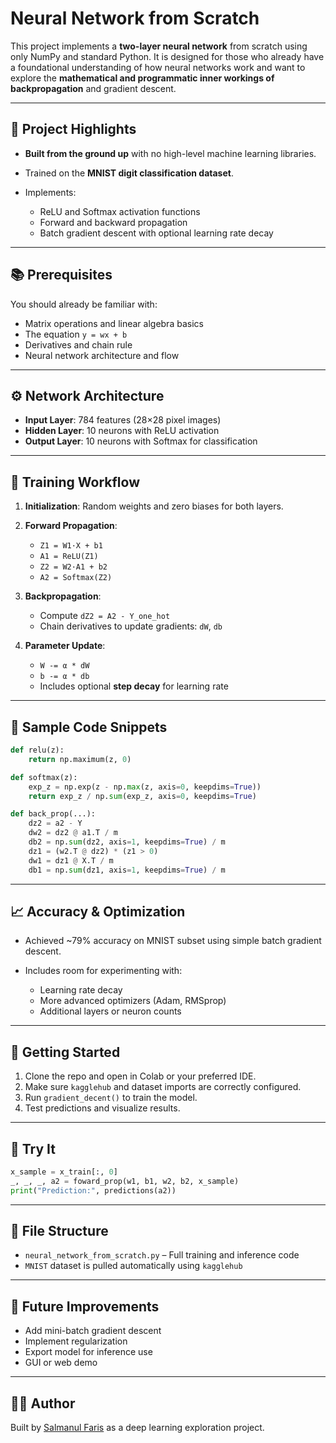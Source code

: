 # Neural Network from Scratch

This project implements a **two-layer neural network** from scratch using only NumPy and standard Python. It is designed for those who already have a foundational understanding of how neural networks work and want to explore the **mathematical and programmatic inner workings of backpropagation** and gradient descent.

---

## 🧠 Project Highlights

* **Built from the ground up** with no high-level machine learning libraries.
* Trained on the **MNIST digit classification dataset**.
* Implements:

  * ReLU and Softmax activation functions
  * Forward and backward propagation
  * Batch gradient descent with optional learning rate decay

---

## 📚 Prerequisites

You should already be familiar with:

* Matrix operations and linear algebra basics
* The equation `y = wx + b`
* Derivatives and chain rule
* Neural network architecture and flow

---

## ⚙️ Network Architecture

* **Input Layer**: 784 features (28×28 pixel images)
* **Hidden Layer**: 10 neurons with ReLU activation
* **Output Layer**: 10 neurons with Softmax for classification

---

## 🔁 Training Workflow

1. **Initialization**: Random weights and zero biases for both layers.
2. **Forward Propagation**:

   * `Z1 = W1·X + b1`
   * `A1 = ReLU(Z1)`
   * `Z2 = W2·A1 + b2`
   * `A2 = Softmax(Z2)`
3. **Backpropagation**:

   * Compute `dZ2 = A2 - Y_one_hot`
   * Chain derivatives to update gradients: `dW`, `db`
4. **Parameter Update**:

   * `W -= α * dW`
   * `b -= α * db`
   * Includes optional **step decay** for learning rate

---

## 🔢 Sample Code Snippets

```python
def relu(z):
    return np.maximum(z, 0)

def softmax(z):
    exp_z = np.exp(z - np.max(z, axis=0, keepdims=True))
    return exp_z / np.sum(exp_z, axis=0, keepdims=True)
```

```python
def back_prop(...):
    dz2 = a2 - Y
    dw2 = dz2 @ a1.T / m
    db2 = np.sum(dz2, axis=1, keepdims=True) / m
    dz1 = (w2.T @ dz2) * (z1 > 0)
    dw1 = dz1 @ X.T / m
    db1 = np.sum(dz1, axis=1, keepdims=True) / m
```

---

## 📈 Accuracy & Optimization

* Achieved \~79% accuracy on MNIST subset using simple batch gradient descent.
* Includes room for experimenting with:

  * Learning rate decay
  * More advanced optimizers (Adam, RMSprop)
  * Additional layers or neuron counts

---

## 🚀 Getting Started

1. Clone the repo and open in Colab or your preferred IDE.
2. Make sure `kagglehub` and dataset imports are correctly configured.
3. Run `gradient_decent()` to train the model.
4. Test predictions and visualize results.

---

## 🧪 Try It

```python
x_sample = x_train[:, 0]
_, _, _, a2 = foward_prop(w1, b1, w2, b2, x_sample)
print("Prediction:", predictions(a2))
```

---

## 📁 File Structure

* `neural_network_from_scratch.py` – Full training and inference code
* `MNIST` dataset is pulled automatically using `kagglehub`

---

## 🧠 Future Improvements

* Add mini-batch gradient descent
* Implement regularization
* Export model for inference use
* GUI or web demo

---

## 👨‍🔬 Author

Built by [Salmanul Faris](https://github.com/faris71) as a deep learning exploration project.

